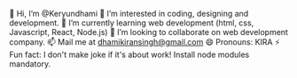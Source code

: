 👋 Hi, I’m @Keryundhami
👀 I’m interested in coding, designing and development.
🌱 I’m currently learning web development (html, css, Javascript, React, Node.js)
💞️ I’m looking to collaborate on web development company.
📫 Mail me at dhamikiransingh@gmail.com
😄 Pronouns: KIRA
⚡ Fun fact: I don't make joke if it's about work!
Install node modules mandatory.
